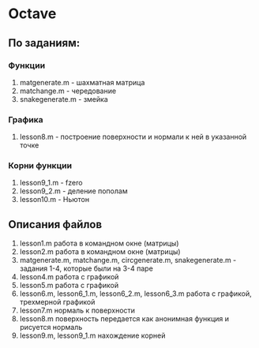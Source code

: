 # Octave
## По заданиям: 
### Функции
1. matgenerate.m - шахматная матрица
2.  matchange.m - чередование
3.  snakegenerate.m - змейка
### Графика
1. lesson8.m - построение поверхности и нормали к ней в указанной точке

### Корни функции
1. lesson9_1.m - fzero
2. lesson9_2.m - деление пополам
3. lesson10.m - Ньютон



## Описания файлов
1. lesson1.m работа в командном окне (матрицы)
2. lesson2.m работа в командном окне (матрицы)
3. matgenerate.m, matchange.m, circgenerate.m, snakegenerate.m - задания 1-4, которые были на 3-4 паре
4. lesson4.m работа с графикой
5. lesson5.m работа с графикой
6. lesson6.m, lesson6_1.m, lesson6_2.m, lesson6_3.m  работа с графикой, трехмерной графикой
7. lesson7.m нормаль к поверхности
8. lesson8.m поверхность передается как анонимная функция и рисуется нормаль
9. lesson9.m, lesson9_1.m нахождение корней 

